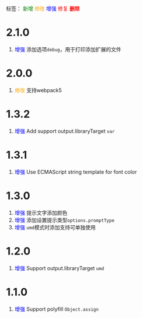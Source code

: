 标签：
<font color=green>新增</font>
<font color=orange>修改</font>
<font color=blue>增强</font>
<font color=red>修复</font>
<font color=red><strong>删除</strong></font>


# 2.1.0
1. <font color=blue>增强</font> 添加选项`debug`，用于打印添加扩展的文件


# 2.0.0
1. <font color=orange>修改</font> 支持webpack5


# 1.3.2
1. <font color=blue>增强</font> Add support output.libraryTarget `var`


# 1.3.1
1. <font color=blue>增强</font> Use ECMAScript string template for font color


# 1.3.0
1. <font color=blue>增强</font> 提示文字添加颜色
2. <font color=blue>增强</font> 添加设置提示类型`options.promptType`
3. <font color=blue>增强</font> `umd`模式时添加支持可单独使用


# 1.2.0
1. <font color=blue>增强</font> Support output.libraryTarget `umd`


# 1.1.0
1. <font color=blue>增强</font> Support polyfill `Object.assign`
